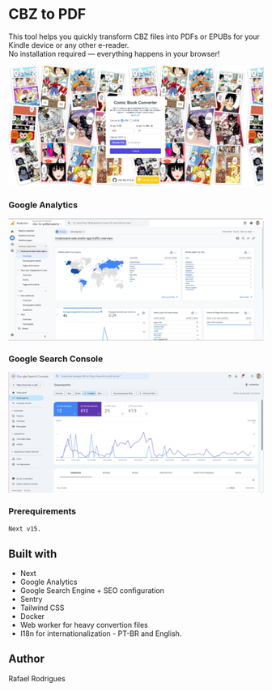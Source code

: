 # CBZ to PDF

This tool helps you quickly transform CBZ files into PDFs or EPUBs for your Kindle device or any other e-reader.
<br />
No installation required — everything happens in your browser!

![](cbz-website.PNG)

### Google Analytics
![](cbz-ga.PNG)

### Google Search Console
![](cbz-gcs.PNG)

### Prerequirements

```
Next v15.
```

## Built with

* Next
* Google Analytics
* Google Search Engine + SEO configuration
* Sentry
* Tailwind CSS
* Docker
* Web worker for heavy convertion files
* I18n for internationalization - PT-BR and English.

## Author

Rafael Rodrigues
